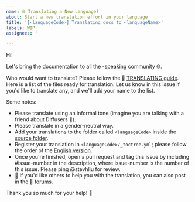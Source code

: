 ```yaml
---
name: 🌐 Translating a New Language?
about: Start a new translation effort in your language
title: '[<languageCode>] Translating docs to <languageName>'
labels: WIP
assignees: ''

---
```


<!--
Note: Please search to see if an issue already exists for the language you are trying to translate.
-->

Hi!

Let's bring the documentation to all the <languageName>-speaking community 🌐.

Who would want to translate? Please follow the 🤗 [TRANSLATING guide](https://github.com/khulnasoft/aikit/diffusers/blob/main/docs/TRANSLATING.md). Here is a list of the files ready for translation. Let us know in this issue if you'd like to translate any, and we'll add your name to the list.

Some notes:

* Please translate using an informal tone (imagine you are talking with a friend about Diffusers 🤗).
* Please translate in a gender-neutral way.
* Add your translations to the folder called `<languageCode>` inside the [source folder](https://github.com/khulnasoft/aikit/diffusers/tree/main/docs/source).
* Register your translation in `<languageCode>/_toctree.yml`; please follow the order of the [English version](https://github.com/khulnasoft/aikit/diffusers/blob/main/docs/source/en/_toctree.yml).
* Once you're finished, open a pull request and tag this issue by including #issue-number in the description, where issue-number is the number of this issue. Please ping @stevhliu for review.
* 🙋 If you'd like others to help you with the translation, you can also post in the 🤗 [forums](https://discuss.huggingface.co/c/discussion-related-to-httpsgithubcomhuggingfacediffusers/63).

Thank you so much for your help! 🤗
